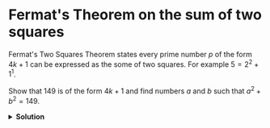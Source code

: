# Fermat's Theorem on the sum of two squares

Fermat's Two Squares Theorem states every prime number $p$ of the form $4k+1$ can be expressed as the some of two squares. For example $5 = 2^2 + 1^1$.

Show that $149$ is of the form $4k+1$ and find numbers $a$ and $b$ such that $a^2 + b^2 = 149$.

<details>
<summary style="font-weight:bold">Solution</summary>
<br>

```python
x = 149
print(4*37+1)
print(10**2 + 7**2)
```
